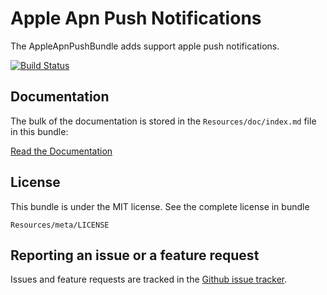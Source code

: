 Apple Apn Push Notifications
============================

The AppleApnPushBundle adds support apple push notifications.

[![Build Status](https://travis-ci.org/ZhukV/AppleApnPushBundle.png)](https://travis-ci.org/ZhukV/AppleApnPushBundle)

Documentation
-------------

The bulk of the documentation is stored in the `Resources/doc/index.md`
file in this bundle:

[Read the Documentation](https://github.com/ZhukV/AppleApnPushBundle/blob/master/Resources/doc/index.md)

License
-------

This bundle is under the MIT license. See the complete license in bundle

```
Resources/meta/LICENSE
```

Reporting an issue or a feature request
---------------------------------------

Issues and feature requests are tracked in the [Github issue tracker](https://github.com/ZhukV/AppleApnPushBundle/issues).

